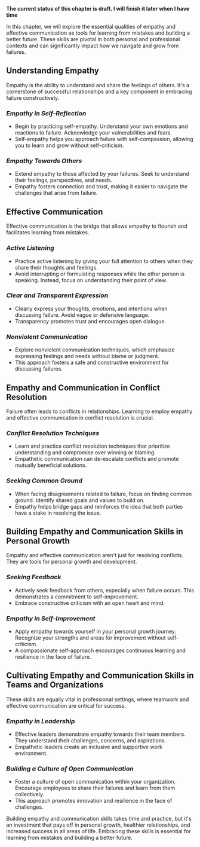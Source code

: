**The current status of this chapter is draft. I will finish it later when I have time**

In this chapter, we will explore the essential qualities of empathy and effective communication as tools for learning from mistakes and building a better future. These skills are pivotal in both personal and professional contexts and can significantly impact how we navigate and grow from failures.

**Understanding Empathy**
-------------------------

Empathy is the ability to understand and share the feelings of others. It's a cornerstone of successful relationships and a key component in embracing failure constructively.

### *Empathy in Self-Reflection*

* Begin by practicing self-empathy. Understand your own emotions and reactions to failure. Acknowledge your vulnerabilities and fears.
* Self-empathy helps you approach failure with self-compassion, allowing you to learn and grow without self-criticism.

### *Empathy Towards Others*

* Extend empathy to those affected by your failures. Seek to understand their feelings, perspectives, and needs.
* Empathy fosters connection and trust, making it easier to navigate the challenges that arise from failure.

**Effective Communication**
---------------------------

Effective communication is the bridge that allows empathy to flourish and facilitates learning from mistakes.

### *Active Listening*

* Practice active listening by giving your full attention to others when they share their thoughts and feelings.
* Avoid interrupting or formulating responses while the other person is speaking. Instead, focus on understanding their point of view.

### *Clear and Transparent Expression*

* Clearly express your thoughts, emotions, and intentions when discussing failure. Avoid vague or defensive language.
* Transparency promotes trust and encourages open dialogue.

### *Nonviolent Communication*

* Explore nonviolent communication techniques, which emphasize expressing feelings and needs without blame or judgment.
* This approach fosters a safe and constructive environment for discussing failures.

**Empathy and Communication in Conflict Resolution**
----------------------------------------------------

Failure often leads to conflicts in relationships. Learning to employ empathy and effective communication in conflict resolution is crucial.

### *Conflict Resolution Techniques*

* Learn and practice conflict resolution techniques that prioritize understanding and compromise over winning or blaming.
* Empathetic communication can de-escalate conflicts and promote mutually beneficial solutions.

### *Seeking Common Ground*

* When facing disagreements related to failure, focus on finding common ground. Identify shared goals and values to build on.
* Empathy helps bridge gaps and reinforces the idea that both parties have a stake in resolving the issue.

**Building Empathy and Communication Skills in Personal Growth**
----------------------------------------------------------------

Empathy and effective communication aren't just for resolving conflicts. They are tools for personal growth and development.

### *Seeking Feedback*

* Actively seek feedback from others, especially when failure occurs. This demonstrates a commitment to self-improvement.
* Embrace constructive criticism with an open heart and mind.

### *Empathy in Self-Improvement*

* Apply empathy towards yourself in your personal growth journey. Recognize your strengths and areas for improvement without self-criticism.
* A compassionate self-approach encourages continuous learning and resilience in the face of failure.

**Cultivating Empathy and Communication Skills in Teams and Organizations**
---------------------------------------------------------------------------

These skills are equally vital in professional settings, where teamwork and effective communication are critical for success.

### *Empathy in Leadership*

* Effective leaders demonstrate empathy towards their team members. They understand their challenges, concerns, and aspirations.
* Empathetic leaders create an inclusive and supportive work environment.

### *Building a Culture of Open Communication*

* Foster a culture of open communication within your organization. Encourage employees to share their failures and learn from them collectively.
* This approach promotes innovation and resilience in the face of challenges.

Building empathy and communication skills takes time and practice, but it's an investment that pays off in personal growth, healthier relationships, and increased success in all areas of life. Embracing these skills is essential for learning from mistakes and building a better future.
